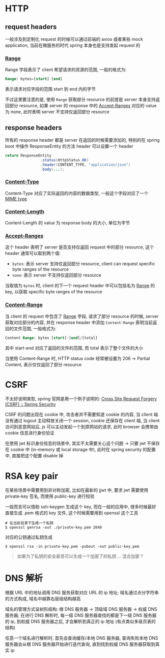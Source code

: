 # HTTP

## request headers

一般涉及到定制化 request 的时候可以通过前端的 axios 或者某些 mock application, 当前在微服务的时代 spring 本身也是支持发起 request 的

### [Range](https://developer.mozilla.org/en-US/docs/Web/HTTP/Range_requests)

Range 字段表示了 client 希望请求的资源的范围, 一般的格式为:

```sql
Range: bytes=[start]-[end]
```

表示请求对应字段的范围 start 到 end 内的字节

不过这里要注意的是, 使用 `Range` 获取部分 resource 的前提是 server 本身支持返回部分 resource, 如果 server 的 response 中的 [Accept-Ranges](#Accept-Ranges) 对应的 value 为 none, 此时表明 server 不支持仅返回部分 resource 

## response headers

所有的 response header 都是 server 在返回的时候需要添加的, 特别的在 spring boot 中操作 ResponseEntity 的方法 header 可以设置一个 header

```java
return ResponseEntity
                .status(HttpStatus.OK)
                .header(CONTENT_TYPE, "application/json")
    			.body(...);
```

### [Content-Type](https://developer.mozilla.org/zh-CN/docs/Web/HTTP/Headers/Content-Type)

Content-Type 对应了实际返回的内容的数据类型, 一般这个字段对应了一个 [MIME type](https://developer.mozilla.org/zh-CN/docs/Web/HTTP/Basics_of_HTTP/MIME_types)

### [Content-Length](https://developer.mozilla.org/en-US/docs/Web/HTTP/Headers/Content-Length)

Content-Length 的 value 为 response body 的大小, 单位为字节

### [Accept-Ranges](https://developer.mozilla.org/en-US/docs/Web/HTTP/Headers/Accept-Ranges)

这个 header 表明了 server 是否支持仅返回 request 中的部分 resource, 这个 header 通常可以取到两个值:

*   `bytes`: 表示 server 支持仅返回部分 resource, client can request specific byte ranges of the resource
*   `none`: 表示 server 不支持仅返回部分 resource

当取值为 `bytes` 时, client 的下一个 request header 中可以包括名为 [Range](#Range) 的 key, 以获取 specific byte ranges of the resource

### [Content-Range](https://developer.mozilla.org/en-US/docs/Web/HTTP/Headers/Content-Range)

当 client 的 request 中包含了 [Range](#Range) 字段, 请求了部分 resource 的时候, server 获取对应部分的内容, 并在 response header 中添加 `Content-Range` 表明当前返回的文件范围, 一般格式为:

```sql
Content-Range: bytes [start]-[end]/[total]
```

其中 start-end 对应了返回的文件的范围, 而 total 表示了整个文件的大小

当使用 Content-Range 时, HTTP status code 经常被设置为 206 -> Partial Content, 表示仅仅返回了部分 resource

# CSRF

不太好说明类型, spring 官网是用一个例子说明的: [Cross Site Request Forgery (CSRF) :: Spring Security](https://docs.spring.io/spring-security/reference/features/exploits/csrf.html)

CSRF 的问题出现在 cookie 中, 攻击者并不需要知道 cookie 的内容, 当 client 端没有通过 logout 主动释放关闭一个 session, cookie 还保存在 client 端, 当 client 访问到恶意网站后, js 可以主动发起一个到原网站的请求, 此时 browser 会携带由 cookie 信息进行身份验证

在使用 jwt 标识身份信息的场景中, 其实不太需要关心这个问题 -> 只要 jwt 不保存在 cookie 中 (in-memory 或 local storage 中), 此时在 spring security 的配置中, 直接把这个配置 disable 掉

# RSA key pair

在某些场景中需要用到非对称加密, 比如在最新的 jjwt 中, 要求 jwt 需要使用 private-key 签名, 而使用 public-key 进行校验

一般而言可以借助 ssh-keygen 生成这个 key, 而在一般的应用中, 很多时候最好直接生成 .pem 格式的 key 文件, 这个时候需要用到 openssl 这个工具

```shell
# 在当前目录下生成一个私钥
$ openssl genrsa -out ./private-key.pem 2048 
```

对应的公钥通过私钥生成

```shell
$ openssl rsa -in private-key.pem -pubout -out public-key.pem
```

>   如果为了私钥的安全甚至可以生成一个加密了的私钥 ... 混合加密 ?

# DNS 解析

根据 URL 中的地址调用 DNS 服务获取对应 URL 的 ip 地址; 域名通过点分字符串的方式构成, 域名中越靠右层级结构越高

域名的管理方式呈树形结构: 根 DNS 服务器 -> 顶级域 DNS 服务器 -> 权威 DNS 服务器; 在进行 DNS 解析时, 每一级 DNS 服务器查找的都是下一级 DNS 服务器的 ip, 到权威 DNS 服务器之后, 才会解析到真正的 ip 地址 (有点类似多级页表的结构)

任意一个域名进行解析时, 首先会查询缓存/本地 DNS 服务器, 查询失败本地 DNS 服务器会从根 DNS 服务器开始进行迭代查询, 直到找到权威 DNS 服务器获取到真实 ip





